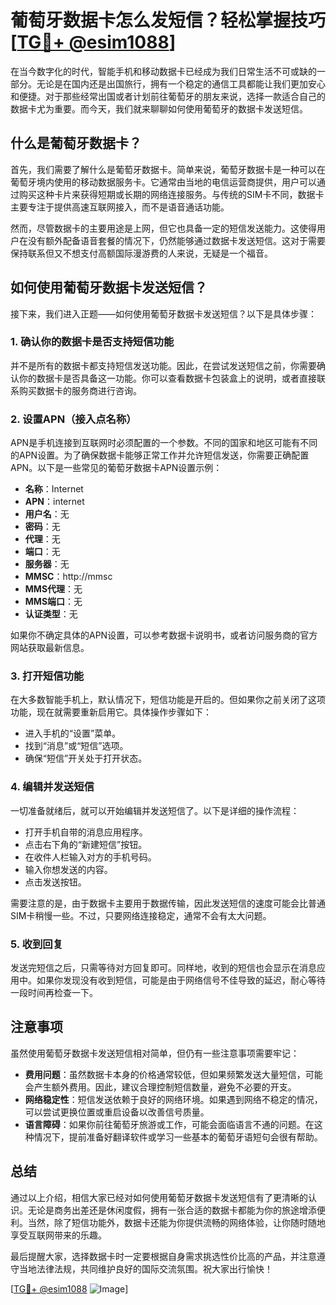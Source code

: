 # 葡萄牙数据卡怎么发短信？轻松掌握技巧[[TG💪+ @esim1088](https://t.me/s/esim1088)]

在当今数字化的时代，智能手机和移动数据卡已经成为我们日常生活不可或缺的一部分。无论是在国内还是出国旅行，拥有一个稳定的通信工具都能让我们更加安心和便捷。对于那些经常出国或者计划前往葡萄牙的朋友来说，选择一款适合自己的数据卡尤为重要。而今天，我们就来聊聊如何使用葡萄牙的数据卡发送短信。

## 什么是葡萄牙数据卡？

首先，我们需要了解什么是葡萄牙数据卡。简单来说，葡萄牙数据卡是一种可以在葡萄牙境内使用的移动数据服务卡。它通常由当地的电信运营商提供，用户可以通过购买这种卡片来获得短期或长期的网络连接服务。与传统的SIM卡不同，数据卡主要专注于提供高速互联网接入，而不是语音通话功能。

然而，尽管数据卡的主要用途是上网，但它也具备一定的短信发送能力。这使得用户在没有额外配备语音套餐的情况下，仍然能够通过数据卡发送短信。这对于需要保持联系但又不想支付高额国际漫游费的人来说，无疑是一个福音。

## 如何使用葡萄牙数据卡发送短信？

接下来，我们进入正题——如何使用葡萄牙数据卡发送短信？以下是具体步骤：

### 1. 确认你的数据卡是否支持短信功能

并不是所有的数据卡都支持短信发送功能。因此，在尝试发送短信之前，你需要确认你的数据卡是否具备这一功能。你可以查看数据卡包装盒上的说明，或者直接联系购买数据卡的服务商进行咨询。

### 2. 设置APN（接入点名称）

APN是手机连接到互联网时必须配置的一个参数。不同的国家和地区可能有不同的APN设置。为了确保数据卡能够正常工作并允许短信发送，你需要正确配置APN。以下是一些常见的葡萄牙数据卡APN设置示例：

- **名称**：Internet
- **APN**：internet
- **用户名**：无
- **密码**：无
- **代理**：无
- **端口**：无
- **服务器**：无
- **MMSC**：http://mmsc
- **MMS代理**：无
- **MMS端口**：无
- **认证类型**：无

如果你不确定具体的APN设置，可以参考数据卡说明书，或者访问服务商的官方网站获取最新信息。

### 3. 打开短信功能

在大多数智能手机上，默认情况下，短信功能是开启的。但如果你之前关闭了这项功能，现在就需要重新启用它。具体操作步骤如下：

- 进入手机的“设置”菜单。
- 找到“消息”或“短信”选项。
- 确保“短信”开关处于打开状态。

### 4. 编辑并发送短信

一切准备就绪后，就可以开始编辑并发送短信了。以下是详细的操作流程：

- 打开手机自带的消息应用程序。
- 点击右下角的“新建短信”按钮。
- 在收件人栏输入对方的手机号码。
- 输入你想发送的内容。
- 点击发送按钮。

需要注意的是，由于数据卡主要用于数据传输，因此发送短信的速度可能会比普通SIM卡稍慢一些。不过，只要网络连接稳定，通常不会有太大问题。

### 5. 收到回复

发送完短信之后，只需等待对方回复即可。同样地，收到的短信也会显示在消息应用中。如果你发现没有收到短信，可能是由于网络信号不佳导致的延迟，耐心等待一段时间再检查一下。

## 注意事项

虽然使用葡萄牙数据卡发送短信相对简单，但仍有一些注意事项需要牢记：

- **费用问题**：虽然数据卡本身的价格通常较低，但如果频繁发送大量短信，可能会产生额外费用。因此，建议合理控制短信数量，避免不必要的开支。
- **网络稳定性**：短信发送依赖于良好的网络环境。如果遇到网络不稳定的情况，可以尝试更换位置或重启设备以改善信号质量。
- **语言障碍**：如果你前往葡萄牙旅游或工作，可能会面临语言不通的问题。在这种情况下，提前准备好翻译软件或学习一些基本的葡萄牙语短句会很有帮助。

## 总结

通过以上介绍，相信大家已经对如何使用葡萄牙数据卡发送短信有了更清晰的认识。无论是商务出差还是休闲度假，拥有一张合适的数据卡都能为你的旅途增添便利。当然，除了短信功能外，数据卡还能为你提供流畅的网络体验，让你随时随地享受互联网带来的乐趣。

最后提醒大家，选择数据卡时一定要根据自身需求挑选性价比高的产品，并注意遵守当地法律法规，共同维护良好的国际交流氛围。祝大家出行愉快！

[[TG💪+ @esim1088](https://t.me/s/esim1088) ![Image](https://i.postimg.cc/4NQfJmqS/Snipaste-2025-05-13-00-14-12.png)]